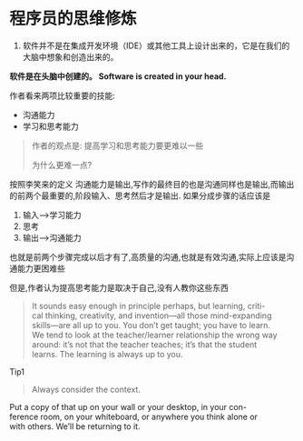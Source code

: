 # 程序员的思维修炼

1. 软件并不是在集成开发环境（IDE）或其他工具上设计出来的，它是在我们的大脑中想象和创造出来的。

**软件是在头脑中创建的。 Software is created in your head.**

作者看来两项比较重要的技能:

* 沟通能力
* 学习和思考能力

>作者的观点是: 提高学习和思考能力要更难以一些
>
>为什么更难一点?

按照李笑来的定义
沟通能力是输出,写作的最终目的也是沟通同样也是输出,而输出的前两个最重要的,阶段输入、思考然后才是输出.  如果分成步骤的话应该是

1. 输入-->学习能力
2. 思考
3. 输出-->沟通能力

也就是前两个步骤完成以后才有了,高质量的沟通,也就是有效沟通,实际上应该是沟通能力更困难些

但是,作者认为提高思考能力是取决于自己,没有人教你这些东西

>It sounds easy enough in principle perhaps, but learning, criti-  
>cal thinking, creativity, and invention—all those mind-expanding  
>skills—are all up to you. You don’t get taught; you have to learn.  
>We tend to look at the teacher/learner relationship the wrong way  
>around: it’s not that the teacher teaches; it’s that the student  
>learns. The learning is always up to you.

Tip1
>Always consider the context.

Put a copy of that up on your wall or your desktop, in your con-  
ference room, on your whiteboard, or anywhere you think alone or  
with others. We’ll be returning to it.  